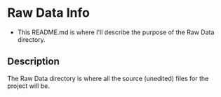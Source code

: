 # Raw Data Info

- This README.md is where I'll describe the purpose of the Raw Data directory.

## Description

The Raw Data directory is where all the source (unedited) files for the project will be.
